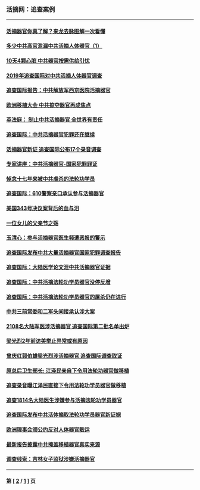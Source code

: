 ### 活摘网：追查案例
---
#### [活摘器官你真了解？来龙去脉图解一次看懂](../../pages/nf5880/n13013820.md?03300430) 
#### [多少中共高官泄漏中共活摘人体器官（1）](../../pages/nf5880/n12671234.md?03300430) 
#### [10天4颗心脏 中共器官按需供给引忧](../../pages/nf5880/n12326366.md?03300430) 
#### [2019年追查国际对中共活摘人体器官调查](../../pages/nf5880/n11917733.md?03300430) 
#### [追查国际报告：中共解放军西京医院活摘器官](../../pages/nf5880/n11838359.md?03300430) 
#### [欧洲移植大会 中共掠夺器官再成焦点](../../pages/nf5880/n11538883.md?03300430) 
#### [英法庭： 制止中共活摘器官 全世界有责任](../../pages/nf5880/n11330691.md?03300430) 
#### [追查国际：中共活摘器官犯罪还在继续](../../pages/nf5880/n11218301.md?03300430) 
#### [活摘器官新证 追查国际公布17个录音调查](../../pages/nf5880/n10897744.md?03300430) 
#### [专家讲座：中共活摘器官-国家犯罪罪证](../../pages/nf5880/n8828153.md?03300430) 
#### [悼念十七年来被中共虐杀的法轮功学员](../../pages/nf5880/n8124823.md?03300430) 
#### [追查国际：610警察亲口承认参与活摘器官](../../pages/nf5880/n8109067.md?03300430) 
#### [美国343号决议案背后的血与泪](../../pages/nf5880/n8020684.md?03300430) 
#### [一位女儿的父亲节之殇](../../pages/nf5880/n8014122.md?03300430) 
#### [玉清心：参与活摘器官医生频遭恶报的警示](../../pages/nf5880/n4637546.md?03300430) 
#### [追查国际发布中共大量活摘器官国家犯罪调查报告](../../pages/nf5880/n4613428.md?03300430) 
#### [追查国际：大陆医学论文泄中共活摘器官证据](../../pages/nf5880/n4608794.md?03300430) 
#### [追查国际：中共活摘法轮功学员器官没停反增](../../pages/nf5880/n4584075.md?03300430) 
#### [追查国际：中共活摘法轮功学员器官的屠杀仍在进行](../../pages/nf5880/n4299154.md?03300430) 
#### [中共三前常委和二军头间接承认涉大案](../../pages/nf5880/n4286244.md?03300430) 
#### [2108名大陆军医涉活摘器官 追查国际第二批名单出炉](../../pages/nf5880/n4284769.md?03300430) 
#### [梁光烈2年前访美举止异常或有原因](../../pages/nf5880/n4279686.md?03300430) 
#### [曾庆红郭伯雄梁光烈涉活摘器官 追查国际调查取证](../../pages/nf5880/n4278462.md?03300430) 
#### [原总后卫生部长: 江泽民亲自下令用法轮功器官做移植](../../pages/nf5880/n4263864.md?03300430) 
#### [追查录音曝江泽民直接下令用法轮功学员器官做移植](../../pages/nf5880/n4261268.md?03300430) 
#### [追查1814名大陆医生涉嫌参与活摘法轮功学员器官](../../pages/nf5880/n4259055.md?03300430) 
#### [追查国际发布中共活体摘取法轮功学员器官新证据](../../pages/nf5880/n4258255.md?03300430) 
#### [欧洲理事会颁公约反对人体器官贩运](../../pages/nf5880/n4206955.md?03300430) 
#### [最新报告披露中共掩盖移植器官真实来源](../../pages/nf5880/n4140084.md?03300430) 
#### [调查线索：吉林女子监狱涉嫌活摘器官](../../pages/nf5880/n4044366.md?03300430) 

---
#### 第 [ [2](./2.md?03300430) / [1](./1.md?03300430) ] 页
